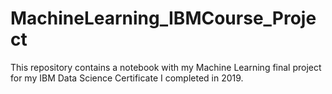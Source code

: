 # MachineLearning_IBMCourse_Project
This repository contains a notebook with my Machine Learning final project for my IBM Data Science Certificate I completed in 2019.

